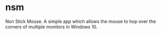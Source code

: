 # nsm
Non Stick Mouse. A simple app which allows the mouse to hop over the corners of multiple monitors in Windows 10.
